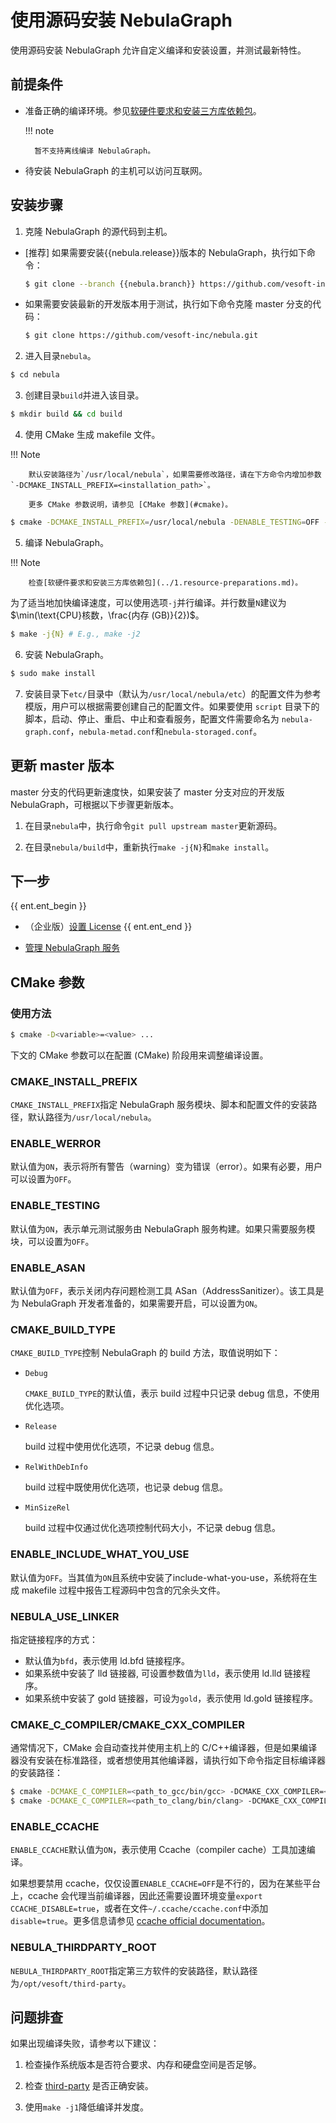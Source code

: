 # 使用源码安装 NebulaGraph

使用源码安装 NebulaGraph 允许自定义编译和安装设置，并测试最新特性。

## 前提条件

- 准备正确的编译环境。参见[软硬件要求和安装三方库依赖包](../1.resource-preparations.md)。

  !!! note
    
        暂不支持离线编译 NebulaGraph。

- 待安装 NebulaGraph 的主机可以访问互联网。

## 安装步骤

1. 克隆 NebulaGraph 的源代码到主机。

  - [推荐] 如果需要安装{{nebula.release}}版本的 NebulaGraph，执行如下命令：

    ```bash
    $ git clone --branch {{nebula.branch}} https://github.com/vesoft-inc/nebula.git
    ```

  - 如果需要安装最新的开发版本用于测试，执行如下命令克隆 master 分支的代码：

    ```bash
    $ git clone https://github.com/vesoft-inc/nebula.git
    ```

2. 进入目录`nebula`。

  ```bash
  $ cd nebula
  ```

3. 创建目录`build`并进入该目录。

  ```bash
  $ mkdir build && cd build
  ```

4. 使用 CMake 生成 makefile 文件。

  !!! Note

        默认安装路径为`/usr/local/nebula`，如果需要修改路径，请在下方命令内增加参数 `-DCMAKE_INSTALL_PREFIX=<installation_path>`。
        
        更多 CMake 参数说明，请参见 [CMake 参数](#cmake)。

  ```bash
  $ cmake -DCMAKE_INSTALL_PREFIX=/usr/local/nebula -DENABLE_TESTING=OFF -DCMAKE_BUILD_TYPE=Release ..
  ```

5. 编译 NebulaGraph。

  !!! Note

        检查[软硬件要求和安装三方库依赖包](../1.resource-preparations.md)。

  为了适当地加快编译速度，可以使用选项`-j`并行编译。并行数量`N`建议为$\min(\text{CPU}核数，\frac{内存 (GB)}{2})$。

  ```bash
  $ make -j{N} # E.g., make -j2
  ```

6. 安装 NebulaGraph。

  ```bash
  $ sudo make install
  ```

7. 安装目录下`etc/`目录中（默认为`/usr/local/nebula/etc`）的配置文件为参考模版，用户可以根据需要创建自己的配置文件。如果要使用 `script` 目录下的脚本，启动、停止、重启、中止和查看服务，配置文件需要命名为 `nebula-graph.conf`，`nebula-metad.conf`和`nebula-storaged.conf`。

## 更新 master 版本

master 分支的代码更新速度快，如果安装了 master 分支对应的开发版 NebulaGraph，可根据以下步骤更新版本。

1. 在目录`nebula`中，执行命令`git pull upstream master`更新源码。

2. 在目录`nebula/build`中，重新执行`make -j{N}`和`make install`。

## 下一步

{{ ent.ent_begin }}
- （企业版）[设置 License](../deploy-license.md)
{{ ent.ent_end }}

- [管理 NebulaGraph 服务](../../2.quick-start/5.start-stop-service.md)

## CMake 参数

### 使用方法

```bash
$ cmake -D<variable>=<value> ...
```

下文的 CMake 参数可以在配置 (CMake) 阶段用来调整编译设置。

### CMAKE_INSTALL_PREFIX

`CMAKE_INSTALL_PREFIX`指定 NebulaGraph 服务模块、脚本和配置文件的安装路径，默认路径为`/usr/local/nebula`。

### ENABLE_WERROR

默认值为`ON`，表示将所有警告（warning）变为错误（error）。如果有必要，用户可以设置为`OFF`。

### ENABLE_TESTING

默认值为`ON`，表示单元测试服务由 NebulaGraph 服务构建。如果只需要服务模块，可以设置为`OFF`。

### ENABLE_ASAN

默认值为`OFF`，表示关闭内存问题检测工具 ASan（AddressSanitizer）。该工具是为 NebulaGraph 开发者准备的，如果需要开启，可以设置为`ON`。

### CMAKE_BUILD_TYPE

`CMAKE_BUILD_TYPE`控制 NebulaGraph 的 build 方法，取值说明如下：

- `Debug`

   `CMAKE_BUILD_TYPE`的默认值，表示 build 过程中只记录 debug 信息，不使用优化选项。

- `Release`

   build 过程中使用优化选项，不记录 debug 信息。

- `RelWithDebInfo`

   build 过程中既使用优化选项，也记录 debug 信息。

- `MinSizeRel`

   build 过程中仅通过优化选项控制代码大小，不记录 debug 信息。

### ENABLE_INCLUDE_WHAT_YOU_USE

默认值为`OFF`。当其值为`ON`且系统中安装了include-what-you-use，系统将在生成 makefile 过程中报告工程源码中包含的冗余头文件。

### NEBULA_USE_LINKER

指定链接程序的方式：

- 默认值为`bfd`，表示使用 ld.bfd 链接程序。
- 如果系统中安装了 lld 链接器, 可设置参数值为`lld`，表示使用 ld.lld 链接程序。
- 如果系统中安装了 gold 链接器，可设为`gold`，表示使用 ld.gold 链接程序。

### CMAKE_C_COMPILER/CMAKE_CXX_COMPILER

通常情况下，CMake 会自动查找并使用主机上的 C/C++编译器，但是如果编译器没有安装在标准路径，或者想使用其他编译器，请执行如下命令指定目标编译器的安装路径：

```bash
$ cmake -DCMAKE_C_COMPILER=<path_to_gcc/bin/gcc> -DCMAKE_CXX_COMPILER=<path_to_gcc/bin/g++> ..
$ cmake -DCMAKE_C_COMPILER=<path_to_clang/bin/clang> -DCMAKE_CXX_COMPILER=<path_to_clang/bin/clang++> ..
```

### ENABLE_CCACHE

`ENABLE_CCACHE`默认值为`ON`，表示使用 Ccache（compiler cache）工具加速编译。

如果想要禁用 ccache，仅仅设置`ENABLE_CCACHE=OFF`是不行的，因为在某些平台上，ccache 会代理当前编译器，因此还需要设置环境变量`export CCACHE_DISABLE=true`，或者在文件`~/.ccache/ccache.conf`中添加`disable=true`。更多信息请参见 [ccache official documentation](https://ccache.dev/manual/3.7.6.html)。

### NEBULA_THIRDPARTY_ROOT

`NEBULA_THIRDPARTY_ROOT`指定第三方软件的安装路径，默认路径为`/opt/vesoft/third-party`。

## 问题排查

如果出现编译失败，请参考以下建议：

1. 检查操作系统版本是否符合要求、内存和硬盘空间是否足够。

2. 检查 [third-party](../1.resource-preparations.md) 是否正确安装。

3. 使用`make -j1`降低编译并发度。
